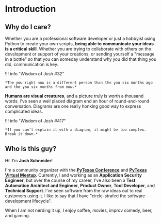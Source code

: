 # Introduction

## Why do I care?

Whether you are a professional software developer or just a hobbyist using Python to create your own scripts, **being 
able to communicate your ideas is a critical skill**. Whether you are trying to collaborate with others on the 
development or support of your creations, or sending yourself a "message in a bottle" so that you can someday understand 
why you did that thing you did, communication is key.

!!! info "Wisdom of Josh #32"

    *The you right now is a different person than the you six months ago and the you six months from now.*

**Humans are visual creatures**, and a picture truly is worth a thousand words. I've seen a well placed diagram end an 
hour of round-and-round conversation. Diagrams are one really honking good way to express complicated ideas.

!!! info "Wisdom of Josh #417"

    *If you can't explain it with a diagram, it might be too complex. Break it down.*

## Who is this guy?

Hi! I'm **Josh Schneider**! 

I'm a community organizer with the [**PyTexas Conference**](https://pytexas.org) and 
[**PyTexas Virtual Meetup**](https://pytexas.org/meetup). Currently, I and working as an **Application Security Engineer**, 
but over the course of my career, I've also been a **Test Automation Architect and Engineer**, **Product Owner**, 
**Tool Developer**, and **Technical Support**. I've seen software from the raw ideas out to real customers using it. I 
like to say that I have "circle-strafed the software development lifecycle".

When I am not nerding it up, I enjoy coffee, movies, improv comedy, beer, and gaming.
